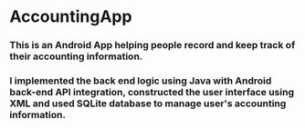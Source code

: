 # AccountingApp

### This is an Android App helping people record and keep track of their accounting information.

### I implemented the back end logic using Java with Android back-end API integration, constructed the user interface using XML and used SQLite database to manage user's accounting information.
